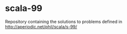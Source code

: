 # scala-99
Repository containing the solutions to problems defined in http://aperiodic.net/phil/scala/s-99/
